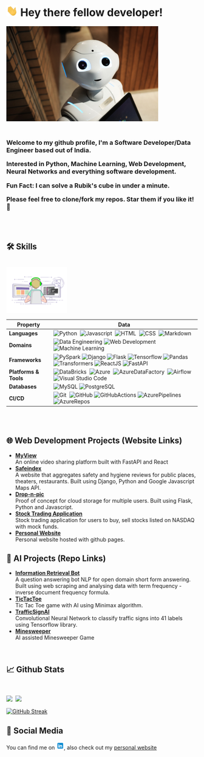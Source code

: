 # <img src="static/Hi.gif" width="30px"/> Hey there fellow developer!

<!--- Photo by <a href="https://unsplash.com/@agk42?utm_source=unsplash&utm_medium=referral&utm_content=creditCopyText">Alex Knight</a> on <a href="https://unsplash.com/s/photos/robot?utm_source=unsplash&utm_medium=referral&utm_content=creditCopyText">Unsplash</a>
--->
<img src="static/header.jpg" alt="header" width="400px" height="250px"/>

<h3>
<br>
Welcome to my github profile, I'm a Software Developer/Data Engineer based out of India.

Interested in Python, Machine Learning, Web Development, Neural Networks and everything software development.

Fun Fact: I can solve a Rubik's cube in under a minute.

Please feel free to clone/fork my repos. Star them if you like it!🤩


</h3>
<br>
<br>

<!---Emoji icons sourced from https://emojipedia.org --->

## 🛠 Skills
<br>
<div id="skill_stack">
<!--Image sourced from https://dribbble.com/shots/4171367-Coding-Freak#-->

<img alt="Night Coding" height="120px" src="static/coding.gif"/>

Property | Data
--- | ---
**Languages** | ![Python](https://img.shields.io/badge/Python-05122A?style=flat&logo=python)&nbsp; ![Javascript](https://img.shields.io/badge/Javascript-05122A?style=flat&logo=Javascript)&nbsp; ![HTML](https://img.shields.io/badge/-HTML-05122A?style=flat&logo=HTML5)&nbsp; ![CSS](https://img.shields.io/badge/-CSS-05122A?style=flat&logo=CSS3&logoColor=1572B6)&nbsp; ![Markdown](https://img.shields.io/badge/-Markdown-05122A?style=flat&logo=markdown)&nbsp;
**Domains** | ![Data Engineering](https://img.shields.io/badge/-Data%20Engineering-05122A?style=flat)&nbsp;![Web Development](https://img.shields.io/badge/-Web%20Development-05122A?style=flat)&nbsp;![Machine Learning](https://img.shields.io/badge/-Machine%20Learning-05122A?style=flat)&nbsp;
**Frameworks** | ![PySpark](https://img.shields.io/badge/Pyspark-05122A?style=flat&logo=apachespark) ![Django](https://img.shields.io/badge/-Django-05122A?style=flat&logo=django&logoColor=092E20)&nbsp;![Flask](https://img.shields.io/badge/-Flask-05122A?style=flat&logo=flask)&nbsp;![Tensorflow](https://img.shields.io/badge/Tensorflow-05122A?style=flat&logo=Tensorflow)&nbsp;![Pandas](https://img.shields.io/badge/Pandas-05122A?style=flat&logo=Pandas)&nbsp; ![Transformers](https://img.shields.io/badge/-Transformers-05122A?style=flat&logo=transformers&logoColor=007ACC) ![ReactJS](https://img.shields.io/badge/-ReactJs-05122A?style=flat&logo=react)&nbsp;![FastAPI](https://img.shields.io/badge/-FastAPI-05122A?style=flat&logo=fastapi)&nbsp;
**Platforms & Tools** | ![DataBricks](https://img.shields.io/badge/Databricks-05122A?style=flat&logo=databricks&logoColor=007ACC)&nbsp; ![Azure](https://img.shields.io/badge/Microsoft_Azure-05122A?style=flat&logo=microsoft-azure)&nbsp; ![AzureDataFactory](https://img.shields.io/badge/AzureDataFactory-05122A?style=flat&logo=microsoftazure)&nbsp; ![Airflow](https://img.shields.io/badge/ApacheAirflow-05122A?style=flat&logo=ApacheAirflow)&nbsp; ![Visual Studio Code](https://img.shields.io/badge/-Visual%20Studio%20Code-05122A?style=flat&logo=visual-studio-code&logoColor=007ACC)&nbsp;
**Databases** |![MySQL](https://img.shields.io/badge/-MySQL-05122A?style=flat&logo=mysql&logoColor=007ACC)&nbsp;![PostgreSQL](https://img.shields.io/badge/-PostgreSQ-05122A?style=flat&logo=postgresql&logoColor=007ACC)&nbsp;
**CI/CD** | ![Git](https://img.shields.io/badge/-Git-05122A?style=flat&logo=git)&nbsp; ![GitHub](https://img.shields.io/badge/-GitHub-05122A?style=flat&logo=github)&nbsp;![GitHubActions](https://img.shields.io/badge/-GitHub%20Actions-05122A?style=flat&logo=github)&nbsp;![AzurePipelines](https://img.shields.io/badge/Azure%20Pipelines-05122A?style=flat&logo=microsoftazure)&nbsp;![AzureRepos](https://img.shields.io/badge/-Azure%20Repos-05122A?style=flat&logo=microsoftazure)&nbsp;

</div>


<br>
<br>

## 🌐 Web Development Projects (Website Links)

 <ul>
    <li><a href="https://github.com/prithvijitguha/MyView" target="_blank"><b>MyView</b></a></li>
    An online video sharing platform built with FastAPI and React
    <li><a href="http://safeindex.herokuapp.com/" target="_blank"><b>Safeindex</b></a></li>
    A website that aggregates safety and hygiene reviews for public places, theaters, restaurants. Built using Django, Python and Google Javascript Maps API.
    <li><a href="https://drop-n-pic.herokuapp.com/" target="_blank" ><b>Drop-n-pic</b></a></li>
    Proof of concept for cloud storage for multiple users. Built using Flask, Python and Javascript.
    <li><a href="https://cs50-finance-pj.herokuapp.com/" target="_blank" ><b>Stock Trading Application</b></a></li>
    Stock trading application for users to buy, sell stocks listed on NASDAQ with mock funds.
    <li><a href="https://prithvijitguha.github.io/" target="_blank" ><b>Personal Website</b></a></li>
    Personal website hosted with github pages.
</ul>

## 🤖 AI Projects (Repo Links)


<ul>
    <li><a href="https://github.com/prithvijitguha/Information-Retrieval-Bot" target="_blank"><b>Information Retrieval Bot</b></a></li>
    A question answering bot NLP for open domain short form answering. Built using web scraping and analysing data with term frequency - inverse document frequency formula.
    <li><a href="https://github.com/prithvijitguha/tictactoe" target="_blank" ><b>TicTacToe</b></a></li>
    Tic Tac Toe game with AI using Minimax algorithm.
    <li><a href="https://github.com/prithvijitguha/TrafficSignAI" target="_blank" ><b>TrafficSignAI</b></a></li>
    Convolutional Neural Network to classify traffic signs into 41 labels using Tensorflow library.
    <li><a href="https://github.com/prithvijitguha/minesweeper" target="_blank" ><b>Minesweeper</b></a></li>
    AI assisted Minesweeper Game


</ul>
<br>

## 📈 Github Stats
<br>
<p>
<img height="200px" src="https://github-readme-stats.vercel.app/api/top-langs/?username=prithvijitguha&show_icons=true&theme=tokyonight&hide=html,Makefile">&nbsp;
<img height="150px" src="https://github-readme-stats.vercel.app/api?username=prithvijitguha&show_icons=true&theme=tokyonight&hide=contribs">
</p>


[![GitHub Streak](https://github-readme-streak-stats.herokuapp.com/?user=prithvijitguha&theme=tokyonight)](https://git.io/streak-stats)

## 📱 Social Media

<!--Icon sourced from https://icons8.com/icon/13930/linkedin> -->
You can find me on <a target="_blank" href="https://www.linkedin.com/in/prithvijit-guha-4a65b03a/"><img src="static/linkedin_logo.png" width="20px"></a>, also check out my <a target="_blank" href="https://prithvijitguha.github.io/">personal website</a>










